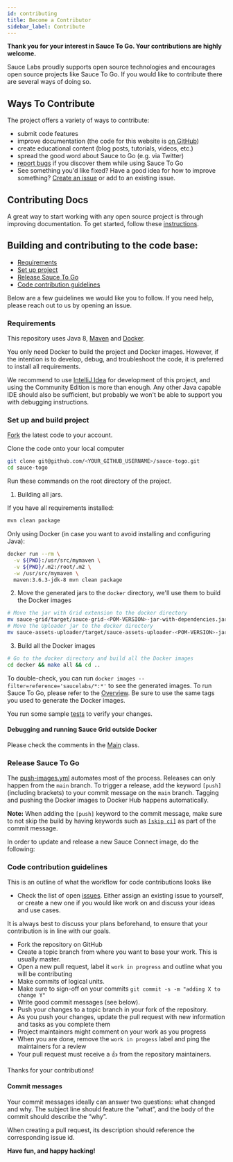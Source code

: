 ```yaml
---
id: contributing
title: Become a Contributor
sidebar_label: Contribute
---
```


**Thank you for your interest in Sauce To Go. Your contributions are highly welcome.**

Sauce Labs proudly supports open source technologies and encourages open source projects like 
Sauce To Go. If you would like to contribute there are several ways of doing so.

## Ways To Contribute

The project offers a variety of ways to contribute:

* submit code features
* improve documentation (the code for this website is 
[on GitHub](https://github.com/saucelabs/sauce-togo/tree/main/website/docs))
* create educational content (blog posts, tutorials, videos, etc.)
* spread the good word about Sauce to Go (e.g. via Twitter)
* [report bugs](https://github.com/saucelabs/sauce-togo/issues) if you discover them while using 
  Sauce To Go
* See something you'd like fixed? Have a good idea for how to improve something? 
[Create an issue](https://github.com/saucelabs/sauce-togo/issues/new) or add to an existing issue. 

## Contributing Docs

A great way to start working with any open source project is through improving documentation. 
To get started, follow these 
[instructions](https://github.com/saucelabs/sauce-togo/blob/master/website/README.md).

## Building and contributing to the code base:

- [Requirements](#requirements)
- [Set up project](#set-up-and-build-project)
- [Release Sauce To Go](#release-sauce-to-go)
- [Code contribution guidelines](#code-contribution-guidelines)

Below are a few guidelines we would like you to follow.
If you need help, please reach out to us by opening an issue.

### Requirements

This repository uses Java 8, [Maven](http://maven.apache.org/) and [Docker](https://www.docker.com/).

You only need Docker to build the project and Docker images. However, if the intention is to
develop, debug, and troubleshoot the code, it is preferred to install all requirements.

We recommend to use [IntelliJ Idea](https://www.jetbrains.com/idea/download) for development of this
project, and using the Community Edition is more than enough. Any other Java capable IDE should also
be sufficient, but probably we won't be able to support you with debugging instructions.

### Set up and build project

[Fork](https://docs.github.com/en/get-started/quickstart/fork-a-repo) the latest code to your 
account.

Clone the code onto your local computer

```bash
git clone git@github.com/<YOUR_GITHUB_USERNAME>/sauce-togo.git
cd sauce-togo
``` 


Run these commands on the root directory of the project.

1. Building all jars.

If you have all requirements installed:
```bash
mvn clean package
``` 

Only using Docker (in case you want to avoid installing and configuring Java):
```bash
docker run --rm \
  -v ${PWD}:/usr/src/mymaven \
  -v ${PWD}/.m2:/root/.m2 \
  -w /usr/src/mymaven \
  maven:3.6.3-jdk-8 mvn clean package
```

2. Move the generated jars to the `docker` directory, we'll use them to build the Docker images

```bash
# Move the jar with Grid extension to the docker directory 
mv sauce-grid/target/sauce-grid-<POM-VERSION>-jar-with-dependencies.jar docker/selenium-server.jar
# Move the Uploader jar to the docker directory
mv sauce-assets-uploader/target/sauce-assets-uploader-<POM-VERSION>-jar-with-dependencies.jar docker/sauce-assets-uploader.jar 
```

3. Build all the Docker images

```bash
# Go to the docker directory and build all the Docker images
cd docker && make all && cd ..
```

To double-check, you can run `docker images --filter=reference='saucelabs/*:*'` to see the
generated images. To run Sauce To Go, please refer to the [Overview](/sauce-togo/docs/overview). 
Be sure to use the same tags you used to generate the Docker images.

You run some sample [tests](sauce-grid/src/test/java/com/saucelabs/grid/e2e/SampleTests.java) to
verify your changes.

#### Debugging and running Sauce Grid outside Docker

Please check the comments in the [Main](./sauce-grid/src/main/java/com/saucelabs/grid/Main.java)
class.

### Release Sauce To Go

The [push-images.yml](./.github/workflows/push-images.yml) automates most of the process. Releases
can only happen from the `main` branch. To trigger a release, add the keyword `[push]` (including
brackets) to your commit message on the `main` branch. Tagging and pushing the Docker images to
Docker Hub happens automatically.

**Note:** When adding the `[push]` keyword to the commit message, make sure to not skip the build
by having keywords such as [`[skip ci]`](https://github.blog/changelog/2021-02-08-github-actions-skip-pull-request-and-push-workflows-with-skip-ci/)
as part of the commit message.

In order to update and release a new Sauce Connect image, do the following:

### Code contribution guidelines

This is an outline of what the workflow for code contributions looks like

- Check the list of open [issues](https://github.com/saucelabs/sauce-togo/issues). Either assign
  an existing issue to yourself, or create a new one if you would like work on and discuss your
  ideas and use cases.

It is always best to discuss your plans beforehand, to ensure that your contribution is in
line with our goals.

- Fork the repository on GitHub
- Create a topic branch from where you want to base your work. This is usually master.
- Open a new pull request, label it `work in progress` and outline what you will be contributing
- Make commits of logical units.
- Make sure to sign-off on your commits `git commit -s -m "adding X to change Y"`
- Write good commit messages (see below).
- Push your changes to a topic branch in your fork of the repository.
- As you push your changes, update the pull request with new information and tasks as you complete them
- Project maintainers might comment on your work as you progress
- When you are done, remove the `work in progess` label and ping the maintainers for a review
- Your pull request must receive a :thumbsup: from the repository maintainers.

Thanks for your contributions!

#### Commit messages
Your commit messages ideally can answer two questions: what changed and why. The subject line
should feature the “what”, and the body of the commit should describe the “why”.

When creating a pull request, its description should reference the corresponding issue id.

**Have fun, and happy hacking!**
